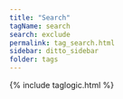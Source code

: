 ```yaml
---
title: "Search"
tagName: search
search: exclude
permalink: tag_search.html
sidebar: ditto_sidebar
folder: tags
---
```

{% include taglogic.html %}
